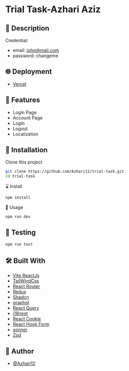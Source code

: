 # Trial Task-Azhari Aziz

## 📑 Description

Credential:

- email: john@mail.com
- password: changeme

## 🌐 Deployment

- [Vercel](https://sims-ppob-azhari-aziz.vercel.app/)

## 🔮 Features

- Login Page
- Account Page
- Login
- Logout
- Localization

## 🧰 Installation

Clone this project

```bash
git clone https://github.com/Azhari12/trial-task.git
cd trial-task
```

⌛ Install

```bash
npm install
```

🚀 Usage

```bash
npm run dev
```

## 🧪 Testing

```bash
npm run test
```

## 🛠️ Built With

- [Vite ReactJs](https://vite.dev/)
- [TailWindCss](https://tailwindcss.com/)
- [React Router](https://reactrouter.com/en/main)
- [Redux](https://redux-toolkit.js.org/)
- [Shadcn](https://ui.shadcn.com/)
- [graphql](https://graphql.org/)
- [React Query](https://tanstack.com/query)
- [i18next](https://react.i18next.com/)
- [React Cookie](https://github.com/bendotcodes/cookies/tree/main/packages/react-cookie/#readme)
- [React Hook Form](https://www.react-hook-form.com)
- [sonner](https://sonner.emilkowal.ski/)
- [Zod](https://zod.dev)

## 🤖 Author

- [@Azhari12](https://github.com/Azhari12)
